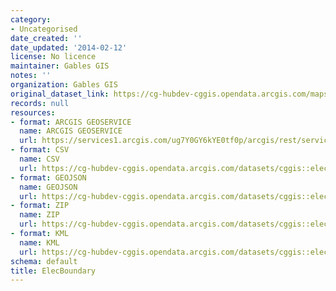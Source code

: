 ```yaml
---
category:
- Uncategorised
date_created: ''
date_updated: '2014-02-12'
license: No licence
maintainer: Gables GIS
notes: ''
organization: Gables GIS
original_dataset_link: https://cg-hubdev-cggis.opendata.arcgis.com/maps/cggis::elecboundary
records: null
resources:
- format: ARCGIS GEOSERVICE
  name: ARCGIS GEOSERVICE
  url: https://services1.arcgis.com/ug7Y0GY6kYE0tf0p/arcgis/rest/services/ElecBoundary/FeatureServer/0
- format: CSV
  name: CSV
  url: https://cg-hubdev-cggis.opendata.arcgis.com/datasets/cggis::elecboundary.csv?outSR=%7B%22latestWkid%22%3A2236%2C%22wkid%22%3A102658%7D
- format: GEOJSON
  name: GEOJSON
  url: https://cg-hubdev-cggis.opendata.arcgis.com/datasets/cggis::elecboundary.geojson?outSR=%7B%22latestWkid%22%3A2236%2C%22wkid%22%3A102658%7D
- format: ZIP
  name: ZIP
  url: https://cg-hubdev-cggis.opendata.arcgis.com/datasets/cggis::elecboundary.zip?outSR=%7B%22latestWkid%22%3A2236%2C%22wkid%22%3A102658%7D
- format: KML
  name: KML
  url: https://cg-hubdev-cggis.opendata.arcgis.com/datasets/cggis::elecboundary.kml?outSR=%7B%22latestWkid%22%3A2236%2C%22wkid%22%3A102658%7D
schema: default
title: ElecBoundary
---
```

